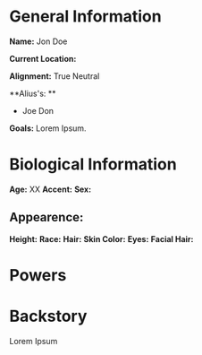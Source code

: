 # General Information
**Name:** Jon Doe

**Current Location:**

**Alignment:** True Neutral

**Alius's: **
- Joe Don

**Goals:** Lorem Ipsum.

# Biological Information
**Age:** XX
**Accent:**
**Sex:** 

## Appearence:
**Height:**
**Race:** 
**Hair:** 
**Skin Color:** 
**Eyes:**
**Facial Hair:** 

# Powers

# Backstory
Lorem Ipsum










 

			


